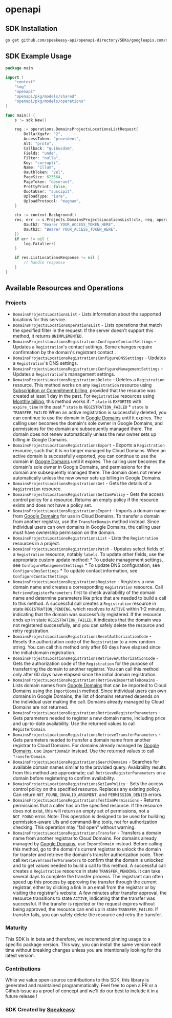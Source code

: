 # openapi

<!-- Start SDK Installation -->
## SDK Installation

```bash
go get github.com/speakeasy-api/openapi-directory/SDKs/googleapis.com/domains/v1beta1/go
```
<!-- End SDK Installation -->

## SDK Example Usage
<!-- Start SDK Example Usage -->
```go
package main

import (
    "context"
    "log"
    "openapi"
    "openapi/pkg/models/shared"
    "openapi/pkg/models/operations"
)

func main() {
    s := sdk.New()

    req := operations.DomainsProjectsLocationsListRequest{
        DollarXgafv: "2",
        AccessToken: "provident",
        Alt: "proto",
        Callback: "quibusdam",
        Fields: "unde",
        Filter: "nulla",
        Key: "corrupti",
        Name: "illum",
        OauthToken: "vel",
        PageSize: 623564,
        PageToken: "deserunt",
        PrettyPrint: false,
        QuotaUser: "suscipit",
        UploadType: "iure",
        UploadProtocol: "magnam",
    }

    ctx := context.Background()
    res, err := s.Projects.DomainsProjectsLocationsList(ctx, req, operations.DomainsProjectsLocationsListSecurity{
        Oauth2: "Bearer YOUR_ACCESS_TOKEN_HERE",
        Oauth2c: "Bearer YOUR_ACCESS_TOKEN_HERE",
    })
    if err != nil {
        log.Fatal(err)
    }

    if res.ListLocationsResponse != nil {
        // handle response
    }
}
```
<!-- End SDK Example Usage -->

<!-- Start SDK Available Operations -->
## Available Resources and Operations


### Projects

* `DomainsProjectsLocationsList` - Lists information about the supported locations for this service.
* `DomainsProjectsLocationsOperationsList` - Lists operations that match the specified filter in the request. If the server doesn't support this method, it returns `UNIMPLEMENTED`.
* `DomainsProjectsLocationsRegistrationsConfigureContactSettings` - Updates a `Registration`'s contact settings. Some changes require confirmation by the domain's registrant contact .
* `DomainsProjectsLocationsRegistrationsConfigureDNSSettings` - Updates a `Registration`'s DNS settings.
* `DomainsProjectsLocationsRegistrationsConfigureManagementSettings` - Updates a `Registration`'s management settings.
* `DomainsProjectsLocationsRegistrationsDelete` - Deletes a `Registration` resource. This method works on any `Registration` resource using [Subscription or Commitment billing](/domains/pricing#billing-models), provided that the resource was created at least 1 day in the past. For `Registration` resources using [Monthly billing](/domains/pricing#billing-models), this method works if: * `state` is `EXPORTED` with `expire_time` in the past * `state` is `REGISTRATION_FAILED` * `state` is `TRANSFER_FAILED` When an active registration is successfully deleted, you can continue to use the domain in [Google Domains](https://domains.google/) until it expires. The calling user becomes the domain's sole owner in Google Domains, and permissions for the domain are subsequently managed there. The domain does not renew automatically unless the new owner sets up billing in Google Domains.
* `DomainsProjectsLocationsRegistrationsExport` - Exports a `Registration` resource, such that it is no longer managed by Cloud Domains. When an active domain is successfully exported, you can continue to use the domain in [Google Domains](https://domains.google/) until it expires. The calling user becomes the domain's sole owner in Google Domains, and permissions for the domain are subsequently managed there. The domain does not renew automatically unless the new owner sets up billing in Google Domains.
* `DomainsProjectsLocationsRegistrationsGet` - Gets the details of a `Registration` resource.
* `DomainsProjectsLocationsRegistrationsGetIamPolicy` - Gets the access control policy for a resource. Returns an empty policy if the resource exists and does not have a policy set.
* `DomainsProjectsLocationsRegistrationsImport` - Imports a domain name from [Google Domains](https://domains.google/) for use in Cloud Domains. To transfer a domain from another registrar, use the `TransferDomain` method instead. Since individual users can own domains in Google Domains, the calling user must have ownership permission on the domain.
* `DomainsProjectsLocationsRegistrationsList` - Lists the `Registration` resources in a project.
* `DomainsProjectsLocationsRegistrationsPatch` - Updates select fields of a `Registration` resource, notably `labels`. To update other fields, use the appropriate custom update method: * To update management settings, see `ConfigureManagementSettings` * To update DNS configuration, see `ConfigureDnsSettings` * To update contact information, see `ConfigureContactSettings`
* `DomainsProjectsLocationsRegistrationsRegister` - Registers a new domain name and creates a corresponding `Registration` resource. Call `RetrieveRegisterParameters` first to check availability of the domain name and determine parameters like price that are needed to build a call to this method. A successful call creates a `Registration` resource in state `REGISTRATION_PENDING`, which resolves to `ACTIVE` within 1-2 minutes, indicating that the domain was successfully registered. If the resource ends up in state `REGISTRATION_FAILED`, it indicates that the domain was not registered successfully, and you can safely delete the resource and retry registration.
* `DomainsProjectsLocationsRegistrationsResetAuthorizationCode` - Resets the authorization code of the `Registration` to a new random string. You can call this method only after 60 days have elapsed since the initial domain registration.
* `DomainsProjectsLocationsRegistrationsRetrieveAuthorizationCode` - Gets the authorization code of the `Registration` for the purpose of transferring the domain to another registrar. You can call this method only after 60 days have elapsed since the initial domain registration.
* `DomainsProjectsLocationsRegistrationsRetrieveImportableDomains` - Lists domain names from [Google Domains](https://domains.google/) that can be imported to Cloud Domains using the `ImportDomain` method. Since individual users can own domains in Google Domains, the list of domains returned depends on the individual user making the call. Domains already managed by Cloud Domains are not returned.
* `DomainsProjectsLocationsRegistrationsRetrieveRegisterParameters` - Gets parameters needed to register a new domain name, including price and up-to-date availability. Use the returned values to call `RegisterDomain`.
* `DomainsProjectsLocationsRegistrationsRetrieveTransferParameters` - Gets parameters needed to transfer a domain name from another registrar to Cloud Domains. For domains already managed by [Google Domains](https://domains.google/), use `ImportDomain` instead. Use the returned values to call `TransferDomain`.
* `DomainsProjectsLocationsRegistrationsSearchDomains` - Searches for available domain names similar to the provided query. Availability results from this method are approximate; call `RetrieveRegisterParameters` on a domain before registering to confirm availability.
* `DomainsProjectsLocationsRegistrationsSetIamPolicy` - Sets the access control policy on the specified resource. Replaces any existing policy. Can return `NOT_FOUND`, `INVALID_ARGUMENT`, and `PERMISSION_DENIED` errors.
* `DomainsProjectsLocationsRegistrationsTestIamPermissions` - Returns permissions that a caller has on the specified resource. If the resource does not exist, this will return an empty set of permissions, not a `NOT_FOUND` error. Note: This operation is designed to be used for building permission-aware UIs and command-line tools, not for authorization checking. This operation may "fail open" without warning.
* `DomainsProjectsLocationsRegistrationsTransfer` - Transfers a domain name from another registrar to Cloud Domains. For domains already managed by [Google Domains](https://domains.google/), use `ImportDomain` instead. Before calling this method, go to the domain's current registrar to unlock the domain for transfer and retrieve the domain's transfer authorization code. Then call `RetrieveTransferParameters` to confirm that the domain is unlocked and to get values needed to build a call to this method. A successful call creates a `Registration` resource in state `TRANSFER_PENDING`. It can take several days to complete the transfer process. The registrant can often speed up this process by approving the transfer through the current registrar, either by clicking a link in an email from the registrar or by visiting the registrar's website. A few minutes after transfer approval, the resource transitions to state `ACTIVE`, indicating that the transfer was successful. If the transfer is rejected or the request expires without being approved, the resource can end up in state `TRANSFER_FAILED`. If transfer fails, you can safely delete the resource and retry the transfer.
<!-- End SDK Available Operations -->

### Maturity

This SDK is in beta and therefore, we recommend pinning usage to a specific package version.
This way, you can install the same version each time without breaking changes unless you are intentionally
looking for the latest version.

### Contributions

While we value open-source contributions to this SDK, this library is generated and maintained programmatically.
Feel free to open a PR or a Github issue as a proof of concept and we'll do our best to include it in a future release !

### SDK Created by [Speakeasy](https://docs.speakeasyapi.dev/docs/using-speakeasy/client-sdks)
